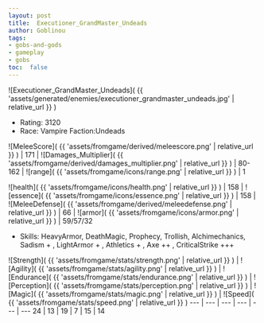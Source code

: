 ```yaml
---
layout: post
title:  Executioner_GrandMaster_Undeads
author: Goblinou
tags:
- gobs-and-gods
- gameplay
- gobs
toc:  false
---
```


![Executioner_GrandMaster_Undeads]( {{ 'assets/generated/enemies/executioner_grandmaster_undeads.jpg' | relative_url }} )
- Rating: 3120
- Race: Vampire  Faction:Undeads

![MeleeScore]( {{ 'assets/fromgame/derived/meleescore.png' | relative_url }} ) | 171 | ![Damages_Multiplier]( {{ 'assets/fromgame/derived/damages_multiplier.png' | relative_url }} ) | 80-162 | ![range]( {{ 'assets/fromgame/icons/range.png' | relative_url }} ) | 1


![health]( {{ 'assets/fromgame/icons/health.png' | relative_url }} ) | 158 | ![essence]( {{ 'assets/fromgame/icons/essence.png' | relative_url }} ) | 158 | ![MeleeDefense]( {{ 'assets/fromgame/derived/meleedefense.png' | relative_url }} ) | 66 | ![armor]( {{ 'assets/fromgame/icons/armor.png' | relative_url }} ) | 59/57/32

* Skills: HeavyArmor, DeathMagic, Prophecy, Trollish, Alchimechanics, Sadism + , LightArmor + , Athletics + , Axe ++ , CriticalStrike +++ 

![Strength]( {{ 'assets/fromgame/stats/strength.png' | relative_url }} ) | ![Agility]( {{ 'assets/fromgame/stats/agility.png' | relative_url }} ) | ![Endurance]( {{ 'assets/fromgame/stats/endurance.png' | relative_url }} ) | ![Perception]( {{ 'assets/fromgame/stats/perception.png' | relative_url }} ) | ![Magic]( {{ 'assets/fromgame/stats/magic.png' | relative_url }} ) | ![Speed]( {{ 'assets/fromgame/stats/speed.png' | relative_url }} )
--- | --- | --- | --- | --- | ---
24 | 13 | 19 | 7 | 15 | 14
